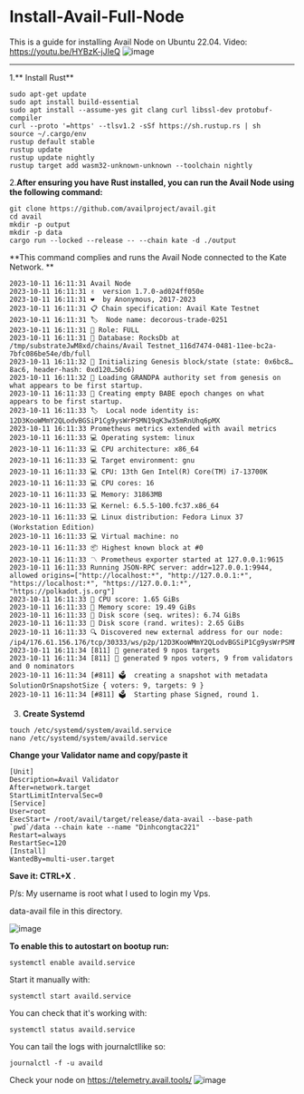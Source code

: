 # Install-Avail-Full-Node
 This is a guide for installing Avail Node on Ubuntu 22.04.
 Video:
 https://youtu.be/HYBzK-jJIeQ
 ![image](https://youtu.be/HYBzK-jJIeQ)
  *** 
1.** Install Rust**

```
sudo apt-get update
sudo apt install build-essential
sudo apt install --assume-yes git clang curl libssl-dev protobuf-compiler
curl --proto '=https' --tlsv1.2 -sSf https://sh.rustup.rs | sh
source ~/.cargo/env
rustup default stable
rustup update
rustup update nightly
rustup target add wasm32-unknown-unknown --toolchain nightly
```

2.**After ensuring you have Rust installed, you can run the Avail Node using the following command:**

```
git clone https://github.com/availproject/avail.git
cd avail
mkdir -p output
mkdir -p data
cargo run --locked --release -- --chain kate -d ./output
```
**This command complies and runs the Avail Node connected to the Kate Network.
**
```
2023-10-11 16:11:31 Avail Node    
2023-10-11 16:11:31 ✌️  version 1.7.0-ad024ff050e    
2023-10-11 16:11:31 ❤️  by Anonymous, 2017-2023    
2023-10-11 16:11:31 📋 Chain specification: Avail Kate Testnet    
2023-10-11 16:11:31 🏷  Node name: decorous-trade-0251    
2023-10-11 16:11:31 👤 Role: FULL    
2023-10-11 16:11:31 💾 Database: RocksDb at /tmp/substrateJwM8xd/chains/Avail Testnet_116d7474-0481-11ee-bc2a-7bfc086be54e/db/full    
2023-10-11 16:11:32 🔨 Initializing Genesis block/state (state: 0x6bc8…8ac6, header-hash: 0xd120…50c6)    
2023-10-11 16:11:32 👴 Loading GRANDPA authority set from genesis on what appears to be first startup.    
2023-10-11 16:11:33 👶 Creating empty BABE epoch changes on what appears to be first startup.    
2023-10-11 16:11:33 🏷  Local node identity is: 12D3KooWMmY2QLodvBGSiP1Cg9ysWrPSMN19qK3w35mRnUhq6pMX    
2023-10-11 16:11:33 Prometheus metrics extended with avail metrics    
2023-10-11 16:11:33 💻 Operating system: linux    
2023-10-11 16:11:33 💻 CPU architecture: x86_64    
2023-10-11 16:11:33 💻 Target environment: gnu    
2023-10-11 16:11:33 💻 CPU: 13th Gen Intel(R) Core(TM) i7-13700K    
2023-10-11 16:11:33 💻 CPU cores: 16    
2023-10-11 16:11:33 💻 Memory: 31863MB    
2023-10-11 16:11:33 💻 Kernel: 6.5.5-100.fc37.x86_64    
2023-10-11 16:11:33 💻 Linux distribution: Fedora Linux 37 (Workstation Edition)    
2023-10-11 16:11:33 💻 Virtual machine: no    
2023-10-11 16:11:33 📦 Highest known block at #0    
2023-10-11 16:11:33 〽️ Prometheus exporter started at 127.0.0.1:9615    
2023-10-11 16:11:33 Running JSON-RPC server: addr=127.0.0.1:9944, allowed origins=["http://localhost:*", "http://127.0.0.1:*", "https://localhost:*", "https://127.0.0.1:*", "https://polkadot.js.org"]    
2023-10-11 16:11:33 🏁 CPU score: 1.65 GiBs    
2023-10-11 16:11:33 🏁 Memory score: 19.49 GiBs    
2023-10-11 16:11:33 🏁 Disk score (seq. writes): 6.74 GiBs    
2023-10-11 16:11:33 🏁 Disk score (rand. writes): 2.65 GiBs    
2023-10-11 16:11:33 🔍 Discovered new external address for our node: /ip4/176.61.156.176/tcp/30333/ws/p2p/12D3KooWMmY2QLodvBGSiP1Cg9ysWrPSMN19qK3w35mRnUhq6pMX    
2023-10-11 16:11:34 [811] 💸 generated 9 npos targets    
2023-10-11 16:11:34 [811] 💸 generated 9 npos voters, 9 from validators and 0 nominators    
2023-10-11 16:11:34 [#811] 🗳  creating a snapshot with metadata SolutionOrSnapshotSize { voters: 9, targets: 9 }    
2023-10-11 16:11:34 [#811] 🗳  Starting phase Signed, round 1.
```

3. **Create Systemd**
```
touch /etc/systemd/system/availd.service
nano /etc/systemd/system/availd.service
```

**Change your Validator name and copy/paste it**

```
[Unit] 
Description=Avail Validator
After=network.target
StartLimitIntervalSec=0
[Service] 
User=root 
ExecStart= /root/avail/target/release/data-avail --base-path `pwd`/data --chain kate --name "Dinhcongtac221"
Restart=always 
RestartSec=120
[Install] 
WantedBy=multi-user.target

```
**Save it: CTRL+X** .

P/s: My username is root what I used to login my Vps.

 data-avail file in this directory. 

![image](https://github.com/DinhCongTac221/Install-Avail-Full-Node/assets/27664184/1b1a15bb-edbf-44be-ba44-669a2cc90273)



**To enable this to autostart on bootup run:**

```systemctl enable availd.service```

Start it manually with:

```systemctl start availd.service```

You can check that it's working with:

```systemctl status availd.service```

You can tail the logs with journalctllike so:

```journalctl -f -u availd```

Check your node on https://telemetry.avail.tools/
![image](https://github.com/DinhCongTac221/Install-Avail-Full-Node/assets/27664184/c70aaf66-ccbc-485e-ae9e-c09674425772)

